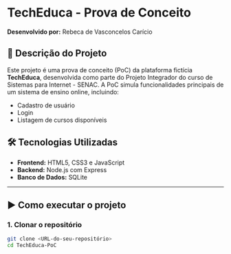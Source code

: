 # TechEduca - Prova de Conceito

**Desenvolvido por:** Rebeca de Vasconcelos Carício

## 📘 Descrição do Projeto

Este projeto é uma prova de conceito (PoC) da plataforma fictícia **TechEduca**, desenvolvida como parte do Projeto Integrador do curso de Sistemas para Internet - SENAC. A PoC simula funcionalidades principais de um sistema de ensino online, incluindo:

- Cadastro de usuário
- Login
- Listagem de cursos disponíveis

## 🛠️ Tecnologias Utilizadas

- **Frontend:** HTML5, CSS3 e JavaScript
- **Backend:** Node.js com Express
- **Banco de Dados:** SQLite

---

## ▶️ Como executar o projeto

### 1. Clonar o repositório

```bash
git clone <URL-do-seu-repositório>
cd TechEduca-PoC
